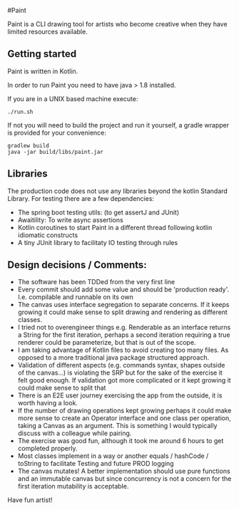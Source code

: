 #Paint

Paint is a CLI drawing tool for artists who become creative when they have limited resources available.

## Getting started

Paint is written in Kotlin.

In order to run Paint you need to have java > 1.8 installed.

If you are in a UNIX based machine execute:

`./run.sh`

If not you will need to build the project and run it yourself, a gradle wrapper is provided
for your convenience:

```
gradlew build
java -jar build/libs/paint.jar
```

## Libraries

The production code does not use any libraries beyond the kotlin Standard Library. For testing there are a few
dependencies:

- The spring boot testing utils: (to get assertJ and JUnit)
- Awaitility: To write async assertions
- Kotlin coroutines to start Paint in a different thread following kotlin idiomatic constructs
- A tiny JUnit library to facilitaty IO testing through rules

## Design decisions / Comments:

- The software has been TDDed from the very first line
- Every commit should add some value and should be 'production ready'. I.e. compilable and runnable on its own
- The canvas uses interface segregation to separate concerns. If it keeps growing it could make sense
  to split drawing and rendering as different classes.
- I tried not to overengineer things e.g. Renderable as an interface returns a String for the first iteration, perhaps
  a second iteration requiring a true renderer could be parameterize, but that is out of the scope.
- I am taking advantage of Kotlin files to avoid creating too many files. As opposed to a more traditional
  java package structured approach.
- Validation of different aspects (e.g. commands syntax, shapes outside of the canvas...) is violating the SRP but for the sake of the exercise it felt good enough.
  If validation got more complicated or it kept growing it could make sense to split that
- There is an E2E user journey exercising the app from the outside, it is worth having a look.
- If the number of drawing operations kept growing perhaps it could make more sense to create an Operator interface
  and one class per operation, taking a Canvas as an argument. This is something I would typically discuss with a colleague while pairing.
- The exercise was good fun, although it took me around 6 hours to get completed properly.
- Most classes implement in a way or another equals / hashCode / toString to facilitate Testing and future PROD logging
- The canvas mutates! A better implementation should use pure functions and an immutable canvas
  but since concurrency is not a concern for the first iteration mutability is acceptable.

Have fun artist!